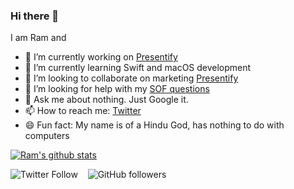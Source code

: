 ### Hi there 👋

<!--
**rampatra/rampatra** is a ✨ _special_ ✨ repository because its `README.md` (this file) appears on your GitHub profile.
-->

I am Ram and

- 🔭 I’m currently working on [Presentify](https://presentify.compzets.com)
- 🌱 I’m currently learning Swift and macOS development
- 👯 I’m looking to collaborate on marketing [Presentify](https://presentify.compzets.com)
- 🤔 I’m looking for help with my [SOF questions](https://stackoverflow.com/users/1385441/ram-patra?tab=questions)
- 💬 Ask me about nothing. Just Google it.
- 📫 How to reach me: [Twitter](https://twitter.com/ram__patra)
- 😄 Fun fact: My name is of a Hindu God, has nothing to do with computers

[![Ram's github stats](https://github-readme-stats.vercel.app/api?username=rampatra&show_icons=true&icon_color=2f80ed)](https://rampatra.com)

![Twitter Follow](https://img.shields.io/twitter/follow/ram__patra?style=social) &nbsp;&nbsp; ![GitHub followers](https://img.shields.io/github/followers/rampatra?label=Follow%20%40rampatra&style=social)
